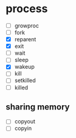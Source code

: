 
# process
- [ ] growproc
- [ ] fork
- [x] reparent
- [x] exit
- [ ] wait
- [ ] sleep
- [x] wakeup
- [ ] kill
- [ ] setkilled
- [ ] killed

## sharing memory
- [ ] copyout
- [ ] copyin
